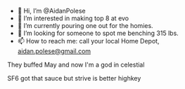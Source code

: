 - 👋 Hi, I’m @AidanPolese
- 👀 I’m interested in making top 8 at evo
- 🌱 I’m currently pouring one out for the homies.
- 💞️ I’m looking for someone to spot me benching 315 lbs.
- 📫 How to reach me: call your local Home Depot, aidan.polese@gmail.com

They buffed May and now I'm a god in celestial

SF6 got that sauce but strive is better highkey

<!---
AidanPolese/AidanPolese is a ✨ special ✨ repository because its `README.md` (this file) appears on your GitHub profile.
You can click the Preview link to take a look at your changes.
--->

